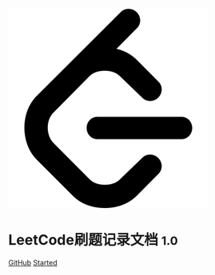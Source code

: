 ![logo](./icon.svg)

# LeetCode刷题记录文档 <small>1.0</small>

<!-- > 一个神奇的文档网站生成器。

- 简单、轻便 (压缩后 ~21kB)
- 无需生成 html 文件
- 众多主题 -->

[GitHub](https://github.com/ZGGSONG/leetcode-doc)
[Started](#说明)